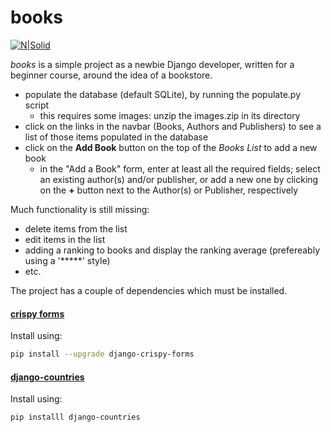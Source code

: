# books

[![N|Solid](https://www.djangoproject.com/s/img/logos/django-logo-negative.png)](https://www.djangoproject.com/)

*books* is a simple project as a newbie Django developer, written for a beginner course, around the idea of a bookstore.

* populate the database (default SQLite), by running the populate.py script
  * this requires some images: unzip the images.zip in its directory
* click on the links in the navbar (Books, Authors and Publishers) to see a list of those items populated in the database
* click on the __Add Book__ button on the top of the *Books List* to add a new book
  * in the "Add a Book" form, enter at least all the required fields; select an existing author(s) and/or publisher, or add a new one by clicking on the __+__ button next to the Author(s) or Publisher, respectively

Much functionality is still missing:
* delete items from the list
* edit items in the list
* adding a ranking to books and display the ranking average (prefereably using a '*****' style)
* etc.

The project has a couple of dependencies which must be installed.
#### [crispy forms](http://django-crispy-forms.readthedocs.io/en/latest/)
Install using:
```sh
pip install --upgrade django-crispy-forms
```
#### [django-countries](https://pypi.python.org/pypi/django-countries-plus)
Install using:
```sh
pip installl django-countries
```
